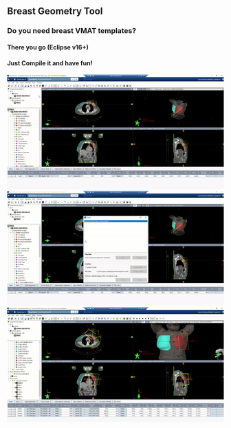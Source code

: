 ## Breast Geometry Tool

### Do you need breast VMAT templates? 

#### There you go  (Eclipse v16+)

#### Just Compile it and have fun! 

![How it works?](https://github.com/joecastelo/BreastGeometryTool/blob/1bb36a0b19a4de652a949f3441b6a46ed57e51b6/BREASGEOMETRYTOOL.gif)
![How it works 1?](https://github.com/joecastelo/BreastGeometryTool/blob/37c05902cc1b939731dd203bf83a77b0a6158f02/BREASGEOMETRYTOOL1.gif)
![How it works?](https://github.com/joecastelo/BreastGeometryTool/blob/1bb36a0b19a4de652a949f3441b6a46ed57e51b6/BREASGEOMETRYTOOL2.gif)
